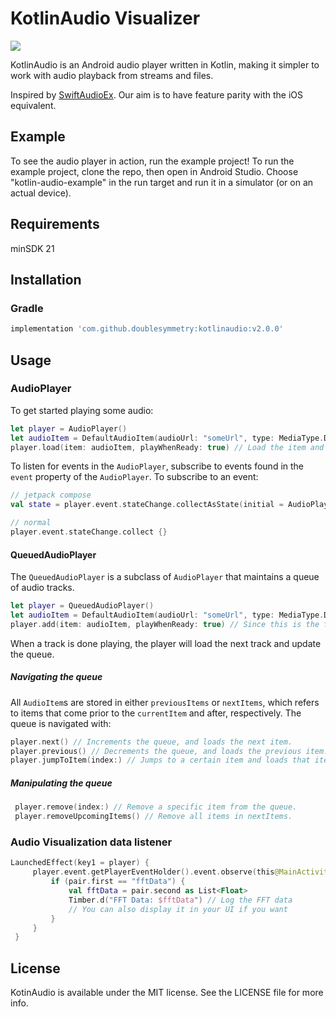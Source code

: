# KotlinAudio Visualizer

[![](https://jitpack.io/v/doublesymmetry/KotlinAudio.svg)](https://jitpack.io/#Claudius888/kotlin-audio-visualizer)

KotlinAudio is an Android audio player written in Kotlin, making it simpler to work with audio playback from streams and files.

Inspired by [SwiftAudioEx](https://github.com/doublesymmetry/SwiftAudioEx). Our aim is to have feature parity with the iOS equivalent.


## Example

To see the audio player in action, run the example project!
To run the example project, clone the repo, then open in Android Studio.
Choose "kotlin-audio-example" in the run target and run it in a simulator
(or on an actual device).

## Requirements

minSDK 21

## Installation

### Gradle

```gradle
implementation 'com.github.doublesymmetry:kotlinaudio:v2.0.0'
```

## Usage

### AudioPlayer

To get started playing some audio:

```swift
let player = AudioPlayer()
let audioItem = DefaultAudioItem(audioUrl: "someUrl", type: MediaType.DEFAULT)
player.load(item: audioItem, playWhenReady: true) // Load the item and start playing when the player is ready.
```

To listen for events in the `AudioPlayer`, subscribe to events found in the `event` property of the `AudioPlayer`.
To subscribe to an event:

```kotlin
// jetpack compose
val state = player.event.stateChange.collectAsState(initial = AudioPlayerState.IDLE)

// normal
player.event.stateChange.collect {}
```

#### QueuedAudioPlayer

The `QueuedAudioPlayer` is a subclass of `AudioPlayer` that maintains a queue of audio tracks.

```swift
let player = QueuedAudioPlayer()
let audioItem = DefaultAudioItem(audioUrl: "someUrl", type: MediaType.DEFAULT)
player.add(item: audioItem, playWhenReady: true) // Since this is the first item, we can supply playWhenReady: true to immedietaly start playing when the item is loaded.
```

When a track is done playing, the player will load the next track and update the queue.

##### Navigating the queue

All `AudioItem`s are stored in either `previousItems` or `nextItems`, which refers to items that come prior to the `currentItem` and after, respectively. The queue is navigated with:

```swift
player.next() // Increments the queue, and loads the next item.
player.previous() // Decrements the queue, and loads the previous item.
player.jumpToItem(index:) // Jumps to a certain item and loads that item.
```

##### Manipulating the queue

```swift
 player.remove(index:) // Remove a specific item from the queue.
 player.removeUpcomingItems() // Remove all items in nextItems.
```

### Audio Visualization data listener
```kotlin
LaunchedEffect(key1 = player) {
     player.event.getPlayerEventHolder().event.observe(this@MainActivity) { pair ->
         if (pair.first == "fftData") {
             val fftData = pair.second as List<Float>
             Timber.d("FFT Data: $fftData") // Log the FFT data
             // You can also display it in your UI if you want
         }
     }
 }
```


## License

KotinAudio is available under the MIT license. See the LICENSE file for more info.
